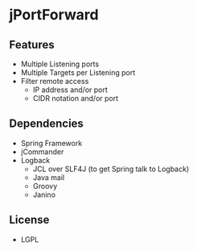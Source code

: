 # jPortForward

## Features
* Multiple Listening ports
* Multiple Targets per Listening port
* Filter remote access
    * IP address and/or port
    * CIDR notation and/or port

## Dependencies
* Spring Framework
* jCommander
* Logback
    * JCL over SLF4J (to get Spring talk to Logback)
    * Java mail
    * Groovy
    * Janino

## License
* LGPL